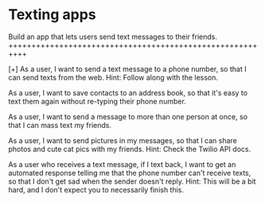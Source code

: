 Texting apps
=====================================================
Build an app that lets users send text messages to their friends.
++++++++++++++++++++++++++++++++++++++++++++++++++++++++++

[+] As a user, I want to send a text message to a phone number, so that I can send texts from the web. Hint: Follow along with the lesson.

As a user, I want to save contacts to an address book, so that it's easy to text them again without re-typing their phone number.

As a user, I want to send a message to more than one person at once, so that I can mass text my friends.

As a user, I want to send pictures in my messages, so that I can share photos and cute cat pics with my friends. Hint: Check the Twilio API docs.

As a user who receives a text message, if I text back, I want to get an automated response telling me that the phone number can't receive texts, so that I don't get sad when the sender doesn't reply. Hint: This will be a bit hard, and I don't expect you to necessarily finish this.
